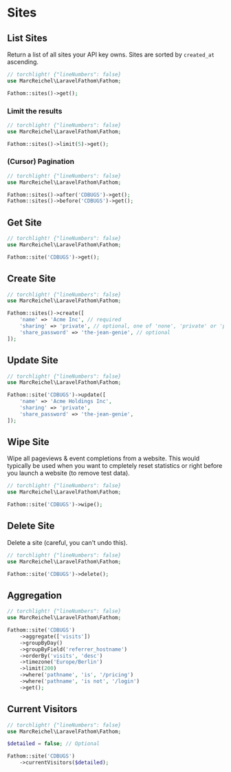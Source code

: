 # Sites

## List Sites

Return a list of all sites your API key owns. Sites are sorted by `created_at` ascending.

```php
// torchlight! {"lineNumbers": false}
use MarcReichel\LaravelFathom\Fathom;

Fathom::sites()->get();
```

### Limit the results

```php
// torchlight! {"lineNumbers": false}
use MarcReichel\LaravelFathom\Fathom;

Fathom::sites()->limit(5)->get();
```

### (Cursor) Pagination

```php
// torchlight! {"lineNumbers": false}
use MarcReichel\LaravelFathom\Fathom;

Fathom::sites()->after('CDBUGS')->get();
Fathom::sites()->before('CDBUGS')->get();
```

## Get Site

```php
// torchlight! {"lineNumbers": false}
use MarcReichel\LaravelFathom\Fathom;

Fathom::site('CDBUGS')->get();
```

## Create Site

```php
// torchlight! {"lineNumbers": false}
use MarcReichel\LaravelFathom\Fathom;

Fathom::sites()->create([
    'name' => 'Acme Inc', // required
    'sharing' => 'private', // optional, one of 'none', 'private' or 'public'
    'share_password' => 'the-jean-genie', // optional
]);
```

## Update Site

```php
// torchlight! {"lineNumbers": false}
use MarcReichel\LaravelFathom\Fathom;

Fathom::site('CDBUGS')->update([
    'name' => 'Acme Holdings Inc',
    'sharing' => 'private',
    'share_password' => 'the-jean-genie',
]);
```

## Wipe Site

Wipe all pageviews & event completions from a website. This would typically be used when you want to cmpletely reset
statistics or right before you launch a website (to remove test data).

```php
// torchlight! {"lineNumbers": false}
use MarcReichel\LaravelFathom\Fathom;

Fathom::site('CDBUGS')->wipe();
```

## Delete Site

Delete a site (careful, you can't undo this).

```php
// torchlight! {"lineNumbers": false}
use MarcReichel\LaravelFathom\Fathom;

Fathom::site('CDBUGS')->delete();
```

## Aggregation

```php
// torchlight! {"lineNumbers": false}
use MarcReichel\LaravelFathom\Fathom;

Fathom::site('CDBUGS')
    ->aggregate(['visits'])
    ->groupByDay()
    ->groupByField('referrer_hostname')
    ->orderBy('visits', 'desc')
    ->timezone('Europe/Berlin')
    ->limit(200)
    ->where('pathname', 'is', '/pricing')
    ->where('pathname', 'is not', '/login')
    ->get();
```

## Current Visitors

```php
// torchlight! {"lineNumbers": false}
use MarcReichel\LaravelFathom\Fathom;

$detailed = false; // Optional

Fathom::site('CDBUGS')
    ->currentVisitors($detailed);
```
